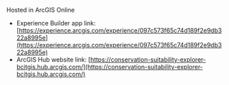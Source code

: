 Hosted in ArcGIS Online

- Experience Builder app link: [https://experience.arcgis.com/experience/097c573f65c74d189f2e9db322a8995e](https://experience.arcgis.com/experience/097c573f65c74d189f2e9db322a8995e)
- ArcGIS Hub website link: [https://conservation-suitability-explorer-bcitgis.hub.arcgis.com/](https://conservation-suitability-explorer-bcitgis.hub.arcgis.com/)
